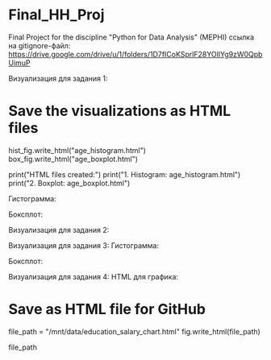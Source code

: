# Final_HH_Proj
Final Project for the discipline "Python for Data Analysis" (MEPHI)
ссылка на gitignore-файл:
https://drive.google.com/drive/u/1/folders/1D7fICoKSprlF28YOlIYg9zW0QpbUimuP

Визуализация для задания 1:
# Save the visualizations as HTML files
hist_fig.write_html("age_histogram.html")
box_fig.write_html("age_boxplot.html")

print("HTML files created:")
print("1. Histogram: age_histogram.html")
print("2. Boxplot: age_boxplot.html")

Гистограмма:
<!DOCTYPE html>
<html>
<head>
    <script src="https://cdn.plot.ly/plotly-latest.min.js"></script>
</head>
<body>
    <div id="age_histogram"></div>
    <script>
        var data = [
            {
                "type": "histogram",
                "x": [/* Вставьте данные по возрастам */],
                "nbinsx": 30
            }
        ];
        var layout = {
            "title": "Распределение возраста соискателей",
            "xaxis": {"title": "Возраст"},
            "yaxis": {"title": "Частота"},
            "bargap": 0.1
        };
        Plotly.newPlot("age_histogram", data, layout);
    </script>
</body>
</html>

Боксплот:
<!DOCTYPE html>
<html>
<head>
    <script src="https://cdn.plot.ly/plotly-latest.min.js"></script>
</head>
<body>
    <div id="age_boxplot"></div>
    <script>
        var data = [
            {
                "type": "box",
                "x": [/* Вставьте данные по возрастам */],
                "name": "Возраст",
                "boxmean": true
            }
        ];
        var layout = {
            "title": "Коробчатая диаграмма возраста соискателей",
            "xaxis": {"title": "Возраст"}
        };
        Plotly.newPlot("age_boxplot", data, layout);
    </script>
</body>
</html>

Визуализация для задания 2:
<!DOCTYPE html>
<html>
<head>
    <script src="https://cdn.plot.ly/plotly-latest.min.js"></script>
</head>
<body>
    <div id="hist_experience"></div>
    <script>
        var data = [
            {
                "type": "histogram",
                "x": [/* Вставьте данные опыта работы (в месяцах) */],
                "nbinsx": 30,
                "name": "Опыт работы (в месяцах)",
                "marker": {"color": "blue"}
            }
        ];
        var layout = {
            "title": "Распределение опыта работы (в месяцах)",
            "xaxis": {"title": "Опыт работы (месяц)"},
            "yaxis": {"title": "Частота"},
            "bargap": 0.1
        };
        Plotly.newPlot("hist_experience", data, layout);
    </script>
</body>
</html>

Визуализация для задания 3:
Гистограмма:
<!DOCTYPE html>
<html>
<head>
    <script src="https://cdn.plot.ly/plotly-latest.min.js"></script>
</head>
<body>
    <div id="salary_histogram"></div>
    <script>
        var data = [
            {
                "type": "histogram",
                "x": [/* Вставьте данные по заработной плате (в рублях) */],
                "nbinsx": 50,
                "name": "Заработная плата (руб)",
                "marker": {"color": "blue"},
                "yaxis": "y2"
            }
        ];
        var layout = {
            "title": "Распределение заработной платы (в рублях) (логарифмическая шкала)",
            "xaxis": {"title": "Заработная плата (руб)"},
            "yaxis": {"title": "Частота (логарифмическая шкала)", "type": "log"},
            "bargap": 0.1
        };
        Plotly.newPlot("salary_histogram", data, layout);
    </script>
</body>
</html>

Боксплот:
<!DOCTYPE html>
<html>
<head>
    <script src="https://cdn.plot.ly/plotly-latest.min.js"></script>
</head>
<body>
    <div id="salary_boxplot"></div>
    <script>
        var data = [
            {
                "type": "box",
                "x": [/* Вставьте данные по заработной плате (в рублях) */],
                "name": "Заработная плата (руб)",
                "boxmean": "true",
                "marker": {"color": "orange"}
            }
        ];
        var layout = {
            "title": "Коробчатая диаграмма заработной платы (в рублях)",
            "xaxis": {"title": "Заработная плата (руб)"}
        };
        Plotly.newPlot("salary_boxplot", data, layout);
    </script>
</body>
</html>

Визуализация для задания 4:
HTML для графика:
# Save as HTML file for GitHub
file_path = "/mnt/data/education_salary_chart.html"
fig.write_html(file_path)

file_path

<!DOCTYPE html>
<html>
<head>
    <script src="https://cdn.plot.ly/plotly-latest.min.js"></script>
</head>
<body>
    <div id="plot"></div>
    <script>
        var data = [{
            x: ["Высшее", "Неоконченное высшее", "Среднее специальное", "Среднее"],
            y: [120000, 100000, 85000, 60000],
            type: "bar",
            text: ["120000", "100000", "85000", "60000"],
            textposition: "outside",
            marker: {
                color: ["#08306b", "#2171b5", "#6baed6", "#c6dbef"],
                colorscale: "Blues"
            }
        }];

        var layout = {
            title: "Медианная желаемая заработная плата в зависимости от уровня образования",
            xaxis: {
                title: "Уровень образования",
                categoryorder: "total ascending"
            },
            yaxis: {
                title: "Медианная ЗП (руб)"
            },
            showlegend: false
        };

        Plotly.newPlot("plot", data, layout);
    </script>
</body>
</html>

Визуализация для задания 5:
HTML для GitHub:

<!DOCTYPE html>
<html>
<head>
    <script src="https://cdn.plot.ly/plotly-latest.min.js"></script>
</head>
<body>
    <div id="plot"></div>
    <script>
        var data = [{
            x: ["Москва", "Санкт-Петербург", "город-миллионник", "другие"],
            y: [[80000, 120000, 90000], [70000, 100000, 85000], [65000, 95000, 87000], [50000, 60000, 70000]],
            type: "box",
            name: "Город",
            boxpoints: "all",  // Show all data points
            marker: {color: "#2171b5"}
        }];

        var layout = {
            title: "Распределение желаемой заработной платы по городам",
            xaxis: {
                title: "Город",
                tickangle: 45
            },
            yaxis: {
                title: "Заработная плата (руб)"
            }
        };

        Plotly.newPlot("plot", data, layout);
    </script>
</body>
</html>

Визуализация для задания 6:
Диаграмма для гитхаба:
<!DOCTYPE html>
<html>
<head>
    <script src="https://cdn.plot.ly/plotly-latest.min.js"></script>
</head>
<body>
    <div id="plot"></div>
    <script>
        var data = [
            {
                type: 'bar',
                orientation: 'h',
                x: [50000, 55000, 60000, 65000],  // Replace with your 'ЗП (руб)' values
                y: [
                    'True, True', 
                    'True, False', 
                    'False, True', 
                    'False, False'
                ],  // Replace with 'Готовность к переезду' and 'Готовность к командировкам'
                name: 'Готовность к командировкам: True',
                marker: {color: '#1f77b4'}
            },
            {
                type: 'bar',
                orientation: 'h',
                x: [48000, 53000, 58000, 63000],  // Replace with your 'ЗП (руб)' values
                y: [
                    'True, True', 
                    'True, False', 
                    'False, True', 
                    'False, False'
                ],  // Replace with 'Готовность к переезду' and 'Готовность к командировкам'
                name: 'Готовность к командировкам: False',
                marker: {color: '#ff7f0e'}
            }
        ];

        var layout = {
            title: 'Медианная з/п по готовности к командировкам/переезду',
            xaxis: {
                title: 'Медианная заработная плата (руб)'
            },
            yaxis: {
                title: 'Готовность к переезду и командировкам',
                automargin: true
            },
            barmode: 'group'
        };

        Plotly.newPlot('plot', data, layout);
    </script>
</body>
</html>

Визуализация для задания 7:
HTML для гитхаба:
<!DOCTYPE html>
<html>
<head>
    <script src="https://cdn.plot.ly/plotly-latest.min.js"></script>
</head>
<body>
    <div id="plot"></div>
    <script>
        var data = [
            {
                type: 'bar',
                orientation: 'h',
                x: [50000, 55000, 60000, 65000],  // Replace with your 'ЗП (руб)' values
                y: [
                    'True, True', 
                    'True, False', 
                    'False, True', 
                    'False, False'
                ],  // Replace with 'Готовность к переезду' and 'Готовность к командировкам'
                name: 'Готовность к командировкам: True',
                marker: {color: '#1f77b4'}
            },
            {
                type: 'bar',
                orientation: 'h',
                x: [48000, 53000, 58000, 63000],  // Replace with your 'ЗП (руб)' values
                y: [
                    'True, True', 
                    'True, False', 
                    'False, True', 
                    'False, False'
                ],  // Replace with 'Готовность к переезду' and 'Готовность к командировкам'
                name: 'Готовность к командировкам: False',
                marker: {color: '#ff7f0e'}
            }
        ];

        var layout = {
            title: 'Медианная з/п по готовности к командировкам/переезду',
            xaxis: {
                title: 'Медианная заработная плата (руб)'
            },
            yaxis: {
                title: 'Готовность к переезду и командировкам',
                automargin: true
            },
            barmode: 'group'
        };

        Plotly.newPlot('plot', data, layout);
    </script>
</body>
</html>

Вывод графика для задания 8:
HTML для GitHub:

<!DOCTYPE html>
<html>
<head>
    <script src="https://cdn.plot.ly/plotly-latest.min.js"></script>
</head>
<body>
    <div id="scatter-plot"></div>
    <script>
        var data = [
            {
                x: [20, 25, 30, 35, 40, 45, 50],  // Replace with real 'Возраст' data
                y: [1.5, 2, 3, 4, 5, 6, 7],      // Replace with real 'Опыт работы (год)' data
                mode: 'markers',
                type: 'scatter',
                name: 'Данные соискателей',
                opacity: 0.6,
                marker: { size: 10 }
            },
            {
                x: [0, 100],
                y: [0, 100],
                mode: 'lines',
                name: 'Прямая y = x',
                line: { color: 'red', dash: 'dash' }
            }
        ];

        var layout = {
            title: 'Зависимость опыта работы от возраста',
            xaxis: {
                title: 'Возраст (годы)',
                range: [0, 100]
            },
            yaxis: {
                title: 'Опыт работы (годы)',
                range: [0, 100]
            },
            legend: {
                title: { text: 'Обозначения' },
                font: { size: 10 }
            }
        };

        Plotly.newPlot('scatter-plot', data, layout);
    </script>
</body>
</html>


ХТМЛ для задания с доп. баллами:

Код для Гитхаба:
<!DOCTYPE html>
<html>
<head>
    <script src="https://cdn.plot.ly/plotly-latest.min.js"></script>
</head>
<body>
    <!-- График 1: Распределение заработной платы по готовности к переезду -->
    <div id="salary-relocation"></div>
    <script>
        var relocation_data = [
            {
                y: [30000, 45000, 60000, 80000, 100000],  // Replace with actual salary data for ready to relocate
                name: 'Готов к переезду',
                type: 'box',
                marker: { color: 'blue' },
                boxpoints: 'all'
            },
            {
                y: [25000, 40000, 55000, 70000, 85000],  // Replace with actual salary data for not ready to relocate
                name: 'Не готов к переезду',
                type: 'box',
                marker: { color: 'orange' },
                boxpoints: 'all'
            }
        ];

        var relocation_layout = {
            title: 'Распределение желаемой заработной платы по готовности к переезду',
            xaxis: { title: 'Готовность к переезду', tickvals: [1, 2], ticktext: ['Готов', 'Не готов'] },
            yaxis: { title: 'Заработная плата (руб)' },
            showlegend: false
        };

        Plotly.newPlot('salary-relocation', relocation_data, relocation_layout);
    </script>

    <!-- График 2: Влияние возраста на медианную заработную плату -->
    <div id="age-salary"></div>
    <script>
        var age_salary_data = [
            {
                x: [25, 30, 35, 40, 45, 50],  // Replace with actual age data
                y: [40000, 50000, 60000, 70000, 80000, 90000],  // Replace with actual median salary data
                mode: 'markers',
                name: 'Данные',
                marker: { size: 10, color: 'blue' }
            },
            {
                x: [20, 60],  // Replace with trendline x-coordinates
                y: [35000, 95000],  // Replace with trendline y-coordinates
                mode: 'lines',
                name: 'Тренд',
                line: { color: 'red', dash: 'dash' }
            }
        ];

        var age_salary_layout = {
            title: 'Влияние возраста на медианную заработную плату',
            xaxis: { title: 'Возраст (годы)' },
            yaxis: { title: 'Медианная Заработная Плата (руб)' },
            legend: { title: { text: 'Обозначения' } }
        };

        Plotly.newPlot('age-salary', age_salary_data, age_salary_layout);
    </script>
</body>
</html>
Последняя диаграмма:

HTML для Гитхаба:
<!DOCTYPE html>
<html>
<head>
    <script src="https://cdn.plot.ly/plotly-latest.min.js"></script>
</head>
<body>
    <div id="log-age-distribution"></div>
    <script>
        var clear_df = {
            x: [/* Replace with clear_df['log_Возраст'] values */],  // Логарифмы возраста
            type: 'histogram',
            nbinsx: 20,
            name: 'Логарифм возраста',
            marker: { color: '#1f77b4' }
        };

        // Среднее значение и стандартное отклонение
        var mean_log_age = /* Replace with mean_log_age */;
        var std_log_age = /* Replace with std_log_age */;

        var layout = {
            title: 'Распределение логарифма возраста соискателей',
            xaxis: { title: 'Логарифм возраста' },
            yaxis: { title: 'Частота' },
            shapes: [
                {
                    type: 'line',
                    x0: mean_log_age,
                    x1: mean_log_age,
                    y0: 0,
                    y1: 1,
                    yref: 'paper',
                    line: {
                        color: 'black',
                        width: 2
                    },
                    name: 'Среднее'
                },
                {
                    type: 'line',
                    x0: mean_log_age - 3 * std_log_age,
                    x1: mean_log_age - 3 * std_log_age,
                    y0: 0,
                    y1: 1,
                    yref: 'paper',
                    line: {
                        color: 'red',
                        width: 2,
                        dash: 'dash'
                    },
                    name: '-3σ'
                },
                {
                    type: 'line',
                    x0: mean_log_age + 4 * std_log_age,
                    x1: mean_log_age + 4 * std_log_age,
                    y0: 0,
                    y1: 1,
                    yref: 'paper',
                    line: {
                        color: 'red',
                        width: 2,
                        dash: 'dash'
                    },
                    name: '+4σ'
                }
            ]
        };

        Plotly.newPlot('log-age-distribution', [clear_df], layout);
    </script>
</body>
</html>
